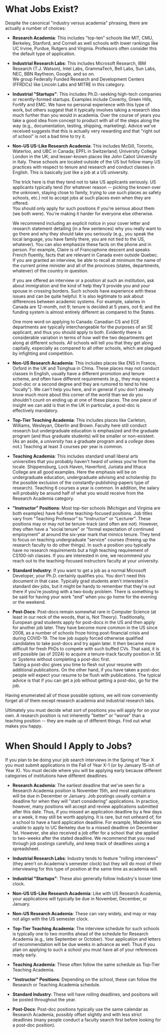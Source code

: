 # What Jobs Exist?

Despite the canonical "industry versus academia" phrasing, there are
actually a number of choices:

- **Research Academia**: This includes "top-ten" schools like MIT,
  CMU, Berkeley, Stanford, and Cornell as well schools with lower rankings
  like UC Irvine, Purdue, Rutgers and Virginia. Professors often consider 
  this the default type of application. 

- **Industrial Research Labs**: This includes Microsoft Research, IBM
  Research (T.J. Watson), Intel Labs, GrammaTech, Bell Labs, Sun Labs, NEC,
  BBN Raytheon, Google, and so on.  
  We group Federally Funded Research and Development Centers
  (FFRDCs) like Lincoln Labs and MITRE in this category. 

- **Industrial "Startups"**: This includes Ph.D.-seeking high-tech
  companies or recently-formed startups. Examples
  include Coverity, Green Hills, Fortify and EMC. 
  We have no personal experience with this type
  of work, but others suggest that it typically involves taking a research
  idea much further than you would in academia. Over the course of years you
  take a good idea from concept to product with all of the steps along the
  way (e.g., documentation, testing, shipping, marketing). Advice we've
  received suggests that this is actually very rewarding and that "right out
  of school" is not a bad time to try it. 

- **Non-US US-Like Research Academia**: This includes McGill, Toronto,
  Waterloo, and UBC in Canada; EPFL in Switzerland; University College London
  in the UK; and lesser-known places like
  John Cabot University in Italy.  These schools are located outside of the US
  but follow many US practices with respect to tenure and research and conduct
  classes in English. This is basically just like a job at a US university. 
  
  The trick here is that they tend not to take US applicants seriously. US
  applicants typically tend (for whatever reason -- picking the known over the
  unknown, staying close to family, trying to use such places as safety schools,
  etc.) not to accept jobs at such places even when they are offered.  
  You should only apply for such positions if you're serious about them (we both
  were). You're making it harder for everyone else otherwise.
  
  We recommend including an explicit notice in your cover letter and research
  statement detailing (in a few sentences) why you really want to go there and why
  they should take you seriously (e.g., you speak the local language, you have family
  there, you are not tied to the US, whatever).  You can also emphasize these
  facts on the phone and in person.  For example, Claire is of Francophone descent
  and speaks French fluently, facts that are relevant in Canada even outside
  Quebec.  If you are granted an interview, be able to recall at minimum the name
  of the current prime minister and all of the provinces (states, departments,
  whatever) of the country in question.
  
  If you are offered an interview or a position at such an institution, ask about
  immigration and the kind of help they'll provide you and your spouse in crossing
  borders.  Such schools have experience with these issues and can be quite
  helpful.  It is also legitimate to ask about differences between academic
  systems.  For example, salaries in Canada are 12-month, not 9; tenure is decided
  at 5 years, not 6; and the funding system is almost entirely different as
  compared to the States.
  
  One more word on applying to Canada: Canadian CS and ECE departments are
  typically interchangeable for the purposes of an SE applicant, and thus you should apply
  to both.  Evidently there is considerable variation in terms of how well the two
  departments get along at different schools. All schools will tell you that they
  get along capitally, especially as compared to all other schools, which are
  plagued by infighting and competition.

- **Non-US Research Academia**: This includes places like ENS in
  France, Oxford in the UK and Tsinghua in China. These places may not
  conduct classes in English, usually have a different promotion and tenure
  scheme, and often have different requirements (e.g., they may expect a
  post-doc or a second degree and they are rumored to tend to hire "locally").
  We can't help you here, and in general if you don't already know much more
  about this corner of the world than we do you shouldn't count on ending up
  at one of these places.  The one piece of insight we can add is that in the UK
  in particular, a post-doc is effectively mandatory.

- **Top-Tier Teaching Academia**: This includes places like Carleton,
  Williams, Wesleyan, Oberlin and Brown. Faculty here still conduct research
  but undergraduate education is emphasized and the graduate program (and
  thus graduate students) will be smaller or non-existent. (As an aside, a
  <i>university</i> has a graduate program and a <i>college</i> does not.) 
  Teaching at least 3 courses per year is common. 

- **Teaching Academia**: This includes standard small liberal arts
  universities that you probably haven't heard of unless you're from the
  locale. Shippensburg, Lock Haven, Haverford, Juniata and Ithaca College are
  all good examples. Here the emphasis will be on undergraduate education,
  undergraduate advising and scholarship (to the possible exclusion of the
  constantly-publishing-papers type of research). Teaching 6 courses a year
  is common. In addition, the salary will probably be around half of what you
  would receive from the Research Academia category. 

- **"Instructor" Positions**: Most top-tier schools (Michigan and 
  Virginia are both examples) have full-time teaching-focused positions.
  Job titles vary from "Teaching Professor" to "Instructor" or "Lecturer". 
  These positions may or may not be tenure-track (and often are not). 
  However, they often have a "social tenure" or "formal expectation of continued 
  employment" at around the six-year mark that mimics tenure. They tend to
  focus on teaching undergraduate "service" courses (freeing up the research
  faculty to do other things). In such a position you typically have no
  research requirements but a high teaching requirement of CS100-ish classes.
  If you are interested in one, we recommend you reach out to
  the teaching-focused instructors faculty at your university.

- **Standard Industry**: If you want to get a job as a normal
  Microsoft Developer, your Ph.D. certainly qualifies you. You don't need
  this document in that case. Typically grad students aren't interested in
  standard dev jobs, but it might be handy to remember that they're out there
  if you're jousting with a two-body problem. There is something to be said
  for having your work "end" when you go home for the evening or the weekend.

- **Post-Docs**: Post-docs remain somewhat rare in Computer Science (at
  least in our neck of the woods, that is, Not Theory). Traditionally, European
  grad students apply for post-docs in the US and then apply for another job
  later.  They have become more common in the US since 2008, as a number of
  schools froze hiring post-financial crisis and during COVID-19.  The low job 
  supply forced otherwise
  qualified candidates to take post-docs and try again later.  It then became more
  difficult for fresh PhDs to compete with such buffed CVs. That said, it is
  still possible (as of 2024) to acquire a tenure-track faculty position in SE or
  Systems without completing a post-doc first.  
  Taking a post-doc gives you time to flesh out your resume
  with additional publications. On the other hand, if you have taken a post-doc
  people will expect your resume to be flush with publications. The typical advice
  is that if you can get a job without getting a post-doc, go for the
  job.

Having enumerated all of those possible options, we will now conveniently
forget all of them except research academia and industrial research labs.

Ultimately you must decide what sort of positions you will apply for on
your own. A research position is not inherently "better" or "worse" than a
teaching position -- they are made up of different things. Find out what
makes you happy. 

# When Should I Apply to Jobs?

If you plan to be doing your job search interviews in the Spring of Year X
you must submit applications in the Fall of Year X-1 (or by January 15-ish
of Year X). You must decide where you will be applying early because
different categories of institutions have different deadlines. 

- **Research Academia**:  The earliest deadline that we've seen for a Research 
  Academia position is November 15th, and most applications will be due in December or January.
  Job postings usually contain a deadline for when they will "start considering" applications.
  In practice, however, many positions will accept and review applications submitted 
  after this date. Thus, if you missed an application deadline by a few days or a week, 
  it may still be worth applying. 
  It is rare, but not unheard of, for a school to have a hard application
  deadline. For example, Madeline was unable to apply to UC Berkeley due to a missed
  deadline on December 1st. However, she also received a job offer for a school that she applied
  to two-weeks after the stated deadline. We recommend that you read through job postings
  carefully, and keep track of deadlines using a spreadsheet.

- **Industrial Research Labs**: Industry tends to feature "rolling
  interviews" (they aren't on Academia's semester clock) but they will do
  most of their interviewing for this type of position at the same time as
  academia will.  

- **Industrial "Startups"**: These also generally follow
  Industry's looser time clock.

- **Non-US US-Like Research Academia**: Like with US Research Academia, 
  your applications will typically be due in November, December, or January.

- **Non-US Research Academia**: These can vary widely, and may or may not
  align with the US semester clock.

- **Top-Tier Teaching Academia**: The interview schedule for
  such schools is typically one to two months ahead of the schedule for
  Research Academia (e.g., late September or October). Your application and letters of recommendation will be
  due weeks in advance as well. Thus if you plan on applying to such a school
  you must have all of your references ready early. 

- **Teaching Academia**: These often follow the same schedule as Top-Tier Teaching
  Academia.

- **"Instructor" Positions**: Depending on the school, these can follow the
  Research or Teaching Academia schedule.

- **Standard Industry**: These will have rolling deadlines, and positions will
  be posted throughout the year.

- **Post-Docs**: Post-doc positions typically use
  the same calendar as Research Academia, possibly offset slightly and with less
  strict deadlines (many people conduct a faculty search first before looking for
  a post-doc position).  